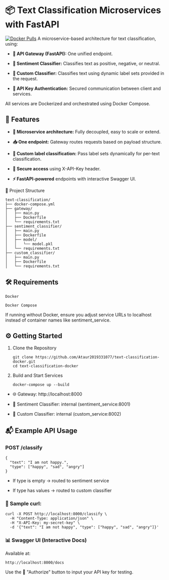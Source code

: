 # 📦 Text Classification Microservices with FastAPI
[![Docker Pulls](https://img.shields.io/docker/pulls/ataur077/text-classification-custom.svg)](https://hub.docker.com/r/ataur077/text-classification-custom)
A microservice-based architecture for text classification, using:

- **🔁 API Gateway (FastAPI):** One unified endpoint.

- **🎯 Sentiment Classifier:** Classifies text as positive, negative, or neutral.

- **🧠 Custom Classifier:** Classifies text using dynamic label sets provided in the request.

- **🔐 API Key Authentication:** Secured communication between client and services.

All services are Dockerized and orchestrated using Docker Compose.

## 🚀 Features
- **🧩 Microservice architecture:** Fully decoupled, easy to scale or extend.

- **📥 One endpoint:** Gateway routes requests based on payload structure.

- **🧠 Custom label classification:** Pass label sets dynamically for per-text classification.

- **🔐 Secure access** using X-API-Key header.

- **⚡ FastAPI-powered** endpoints with interactive Swagger UI.

📁 Project Structure
```
text-classification/
├── docker-compose.yml
├── gateway/
│   ├── main.py
│   ├── Dockerfile
│   └── requirements.txt
├── sentiment_classifier/
│   ├── main.py
│   ├── Dockerfile
│   ├── model/
│   │   └── model.pkl
│   └── requirements.txt
├── custom_classifier/
│   ├── main.py
│   ├── Dockerfile
│   └── requirements.txt
```
## 🛠️ Requirements
```
Docker

Docker Compose
```

If running without Docker, ensure you adjust service URLs to localhost instead of container names like sentiment_service.

## ⚙️ Getting Started
1. Clone the Repository
    ```
    git clone https://github.com/Ataur2019331077/text-classification-docker.git
    cd text-classification-docker
    ```
2. Build and Start Services
    ```
    docker-compose up --build
    ```
- 🌐 Gateway: http://localhost:8000

- 🔁 Sentiment Classifier: internal (sentiment_service:8001)

- 🧠 Custom Classifier: internal (custom_service:8002)



## 📬 Example API Usage
### POST /classify
```
{
  "text": "I am not happy.",
  "type": ["happy", "sad", "angry"]
}
```
- If type is empty → routed to sentiment service

- If type has values → routed to custom classifier

### 🧪 Sample curl:
```
curl -X POST http://localhost:8000/classify \
  -H "Content-Type: application/json" \
  -H "X-API-Key: my-secret-key" \
  -d '{"text": "I am not happy", "type": ["happy", "sad", "angry"]}'
  ```
### 📊 Swagger UI (Interactive Docs)
Available at:
```
http://localhost:8000/docs
```

Use the 🔐 "Authorize" button to input your API key for testing.
